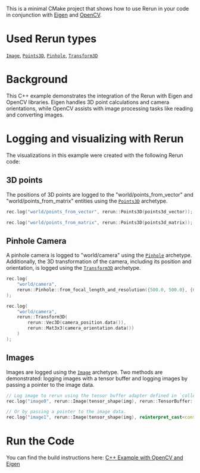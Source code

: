 <!--[metadata]
title = "Eigen and OpenCV C++ Integration"
source = "https://github.com/rerun-io/cpp-example-opencv-eigen"
tags = ["2D", "3D", "C++", "Eigen", "OpenCV"]
thumbnail = "https://static.rerun.io/eigen-and-opencv-c-integration/5d271725bb9215b55f53767c9dc0db980c73dade/480w.png"
thumbnail_dimensions = [480, 480]
-->



<picture>
  <img src="https://static.rerun.io/cpp-example-opencv-eigen/2fc6355fd87fbb4d07cda384ee8805edb68b5e01/full.png" alt="">
  <source media="(max-width: 480px)" srcset="https://static.rerun.io/cpp-example-opencv-eigen/2fc6355fd87fbb4d07cda384ee8805edb68b5e01/480w.png">
  <source media="(max-width: 768px)" srcset="https://static.rerun.io/cpp-example-opencv-eigen/2fc6355fd87fbb4d07cda384ee8805edb68b5e01/768w.png">
  <source media="(max-width: 1024px)" srcset="https://static.rerun.io/cpp-example-opencv-eigen/2fc6355fd87fbb4d07cda384ee8805edb68b5e01/1024w.png">
  <source media="(max-width: 1200px)" srcset="https://static.rerun.io/cpp-example-opencv-eigen/2fc6355fd87fbb4d07cda384ee8805edb68b5e01/1200w.png">
</picture>

This is a minimal CMake project that shows how to use Rerun in your code in conjunction with [Eigen](https://eigen.tuxfamily.org/) and [OpenCV](https://opencv.org/).


# Used Rerun types
[`Image`](https://www.rerun.io/docs/reference/types/archetypes/image), [`Points3D`](https://www.rerun.io/docs/reference/types/archetypes/points3d), [`Pinhole`](https://www.rerun.io/docs/reference/types/archetypes/pinhole), [`Transform3D`](https://www.rerun.io/docs/reference/types/archetypes/transform3d)

# Background
This C++ example demonstrates the integration of the Rerun with Eigen and OpenCV libraries.
Eigen handles 3D point calculations and camera orientations, while OpenCV assists with image processing tasks like reading and converting images.

# Logging and visualizing with Rerun

The visualizations in this example were created with the following Rerun code:


## 3D points
The positions of 3D points are logged to the "world/points_from_vector" and "world/points_from_matrix" entities using the [`Points3D`](https://www.rerun.io/docs/reference/types/archetypes/points3d) archetype.
```cpp
rec.log("world/points_from_vector", rerun::Points3D(points3d_vector));
```

```cpp
rec.log("world/points_from_matrix", rerun::Points3D(points3d_matrix));
```

## Pinhole Camera
A pinhole camera is logged to "world/camera" using the [`Pinhole`](https://www.rerun.io/docs/reference/types/archetypes/pinhole) archetype.
Additionally, the 3D transformation of the camera, including its position and orientation, is logged using the [`Transform3D`](https://www.rerun.io/docs/reference/types/archetypes/transform3d) archetype.
```cpp
rec.log(
    "world/camera",
    rerun::Pinhole::from_focal_length_and_resolution({500.0, 500.0}, {640.0, 480.0})
);
```

```cpp
rec.log(
    "world/camera",
    rerun::Transform3D(
        rerun::Vec3D(camera_position.data()),
        rerun::Mat3x3(camera_orientation.data())
    )
);
```

## Images
Images are logged using the [`Image`](https://www.rerun.io/docs/reference/types/archetypes/image) archetype. Two methods are demonstrated: logging images with a tensor buffer and logging images by passing a pointer to the image data.
```cpp
// Log image to rerun using the tensor buffer adapter defined in `collection_adapters.hpp`.
rec.log("image0", rerun::Image(tensor_shape(img), rerun::TensorBuffer::u8(img)));

// Or by passing a pointer to the image data.
rec.log("image1", rerun::Image(tensor_shape(img), reinterpret_cast<const uint8_t*>(img.data)));
```

# Run the Code
You can find the build instructions here: [C++ Example with OpenCV and Eigen](https://github.com/rerun-io/cpp-example-opencv-eigen/blob/main/README.md)
